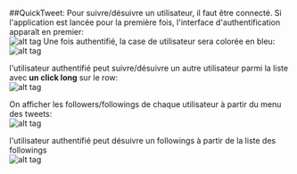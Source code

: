 ##QuickTweet:
Pour suivre/désuivre un utilisateur, il faut être connecté.
Si l'application est lancée pour la première fois, l'interface d'authentification apparaît en premier:</br>
![alt tag](C1.png)
Une fois authentifié, la case de utilisateur sera colorée en bleu:</br>
![alt tag](C2.png)

l'utilisateur authentifié peut suivre/désuivre un autre utilisateur parmi la liste avec **un click long** sur le row:</br>
![alt tag](C3.png)

On afficher les followers/followings de chaque utilisateur à partir du menu des tweets:</br>
![alt tag](C4.png)

l'utilisateur authentifié peut désuivre un followings à partir de la liste des followings</br>
![alt tag](C5.png)



